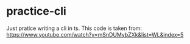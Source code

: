 # practice-cli

Just pratice writing a cli in ts. This code is taken from:
<https://www.youtube.com/watch?v=mSnDUMybZXk&list=WL&index=5>
